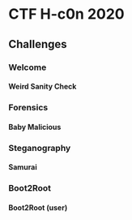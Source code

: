 # CTF H-c0n 2020
## Challenges 


### Welcome

#### Weird Sanity Check

### Forensics

#### Baby Malicious

### Steganography

#### Samurai

### Boot2Root

#### Boot2Root (user)
